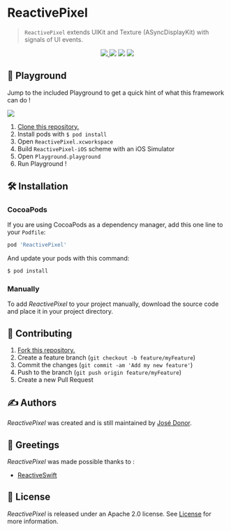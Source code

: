 # ReactivePixel

> `ReactivePixel` extends UIKit and Texture (ASyncDisplayKit) with signals of UI events.
<p align="center">
	<a href="https://swift.org">
        <img src="https://img.shields.io/badge/Swift-4.2-orange.svg" />
    </a>
    <a>
        <img src="https://img.shields.io/badge/platform-iOS-lightgrey.svg" />
    </a>
    <a>
          <img src="https://img.shields.io/github/release/iDonJose/ReactivePixel.svg" />
    </a>
    <a href="https://cocoapods.org/pods/ReactivePixel">
          <img src="https://img.shields.io/cocoapods/v/ReactivePixel.svg" />
    </a>
</p>


## 🎲 Playground

Jump to the included Playground to get a quick hint of what this framework can do !

![](https://github.com/iDonJose/ReactivePixel/raw/master/Meta/Playground.gif)

 1. [Clone this repository.](https://github.com/idonjose/ReactivePixel/archive/master.zip)
 1. Install pods with `$ pod install`
 1. Open `ReactivePixel.xcworkspace`
 1. Build `ReactivePixel-iOS` scheme with an iOS Simulator
 1. Open `Playground.playground`
 1. Run Playground !


## 🛠 Installation

### CocoaPods

If you are using CocoaPods as a dependency manager, add this one line to your `Podfile`:

```ruby
pod 'ReactivePixel'
```

And update your pods with this command:

```bash
$ pod install
```

### Manually

To add *ReactivePixel* to your project manually, download the source code and place it in your project directory.


## 👋 Contributing

1. [Fork this repository.](https://github.com/idonjose/ReactivePixel/fork)
1. Create a feature branch (`git checkout -b feature/myFeature`)
1. Commit the changes (`git commit -am 'Add my new feature'`)
1. Push to the branch (`git push origin feature/myFeature`)
1. Create a new Pull Request


## ✍️ Authors
*ReactivePixel* was created and is still maintained by [José Donor](donor.develop@gmail.com).


## 👏 Greetings
*ReactivePixel* was made possible thanks to :
- [ReactiveSwift](https://github.com/ReactiveCocoa/ReactiveSwift)


## 📃 License
*ReactivePixel* is released under an Apache 2.0 license. See [License](https://github.com/idonjose/ReactivePixel/blob/master/LICENSE) for more information.
